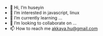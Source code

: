 - 👋 Hi, I’m huseyin
- 👀 I’m interested in javascript, linux
- 🌱 I’m currently learning ...
- 💞️ I’m looking to collaborate on ...
- 📫 How to reach me akkaya.hu@gmail.com

<!---
H91011/H91011 is a ✨ special ✨ repository because its `README.md` (this file) appears on your GitHub profile.
You can click the Preview link to take a look at your changes.
--->

